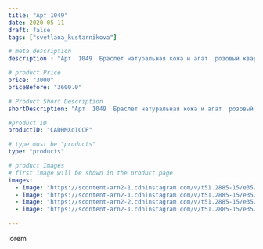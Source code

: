 ```yaml
---
title: "Арт 1049"
date: 2020-05-11
draft: false
tags: ["svetlana_kustarnikova"]

# meta description
description : "Арт  1049  Браслет натуральная кожа и агат  розовый кварц в 3 оборота ПРОДАНО"

# product Price
price: "3000"
priceBefore: "3600.0"

# Product Short Description
shortDescription: "Арт  1049  Браслет натуральная кожа и агат  розовый кварц в 3 оборота ПРОДАНО"

#product ID
productID: "CADHMXqICCP"

# type must be "products"
type: "products"

# product Images
# first image will be shown in the product page
images:
  - image: "https://scontent-arn2-1.cdninstagram.com/v/t51.2885-15/e35/97301217_237429027321717_8109535143152268227_n.jpg?se=8&tp=1&_nc_ht=scontent-arn2-1.cdninstagram.com&_nc_cat=109&_nc_ohc=LOVVvlaOLngAX9fD4S9&ccb=7-4&oh=8d83ea07cd484cd6176ced6ccd611d86&oe=6084EA61&ig_cache_key=MjMwNjcxOTA2MjM4NTg2MTcwMw%3D%3D.2-ccb7-4"
  - image: "https://scontent-arn2-1.cdninstagram.com/v/t51.2885-15/e35/96295648_1038645526532560_6355473183967130072_n.jpg?tp=1&_nc_ht=scontent-arn2-1.cdninstagram.com&_nc_cat=104&_nc_ohc=gJgcgwsm4WIAX_7o5hh&ccb=7-4&oh=7bb01ce661d8c561e21bc3ebc6fad53b&oe=608192B6&ig_cache_key=MjMwNjcxOTA2MjM3NzQ3Njg4NA%3D%3D.2-ccb7-4"
  - image: "https://scontent-arn2-2.cdninstagram.com/v/t51.2885-15/e35/96676287_732932170581365_9076427964899898512_n.jpg?se=8&tp=1&_nc_ht=scontent-arn2-2.cdninstagram.com&_nc_cat=105&_nc_ohc=tfUoSA9D_PQAX-ZjnEa&ccb=7-4&oh=df7cd1a00aa31d9f79786090f084a269&oe=6083B045&ig_cache_key=MjMwNjcxOTA2MjM2OTE3NTc3MQ%3D%3D.2-ccb7-4"
  - image: "https://scontent-arn2-1.cdninstagram.com/v/t51.2885-15/e35/96141405_649309565623270_6129104495650150698_n.jpg?se=7&tp=1&_nc_ht=scontent-arn2-1.cdninstagram.com&_nc_cat=110&_nc_ohc=7St86duFyHoAX8lGEnw&ccb=7-4&oh=29975730bb0bece0100f407ceccadb34&oe=6081E941&ig_cache_key=MjMwNjcxOTA2MjM2MDc5NzQ2MQ%3D%3D.2-ccb7-4"

---
```

lorem
